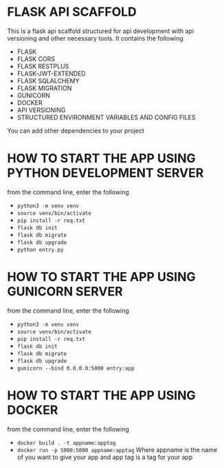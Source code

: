 # FLASK API SCAFFOLD
This is a flask api scaffold structured for api development with api versioning and other necessary tools.
It contains the following
- FLASK
- FLASK CORS
- FLASK RESTPLUS
- FLASK-JWT-EXTENDED
- FLASK SQLALCHEMY
- FLASK MIGRATION
- GUNICORN
- DOCKER
- API VERSIONING
- STRUCTURED ENVIRONMENT VARIABLES AND CONFIG FILES

You can add other dependencies to your project

# HOW TO START THE APP USING PYTHON DEVELOPMENT SERVER
from the command line, enter the following
- `python3 -m venv venv`
- `source venv/bin/activate`
- `pip install -r req.txt`
- `flask db init`
- `flask db migrate`
- `flask db upgrade`
- `python entry.py`

# HOW TO START THE APP USING GUNICORN SERVER
from the command line, enter the following
- `python3 -m venv venv`
- `source venv/bin/activate`
- `pip install -r req.txt`
- `flask db init`
- `flask db migrate`
- `flask db upgrade`
- `gunicorn --bind 0.0.0.0:5000 entry:app`

# HOW TO START THE APP USING DOCKER
from the command line, enter the following
- `docker build . -t appname:apptag`
- `docker run -p 5000:5000 appname:apptag`
Where appname is the name of you want to give your app and app tag is a tag for your app

